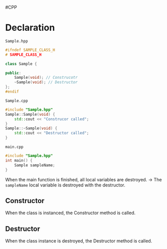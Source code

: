 #CPP 
# Declaration
`Sample.hpp`
```CPP:Sample.hpp
#ifndef SAMPLE_CLASS_H
# SAMPLE_CLASS_H

class Sample {

public:
	Sample(void); // Construcotr
	~Sample(void); // Destructor
};
#endif
```
`Sample.cpp`
```CPP:Sample.cpp
#include "Sample.hpp"
Sample::Sample(void) {
	std::cout << "Construcor called";
}
Sample::~Sample(void) {
	std::cout << "Destructor called";
}
```
`main.cpp`
```CPP:main.cpp
#include "Sample.hpp"
int main() {
	Sample sampleName;
}
```
When the main function is finished, all local variables are destroyed.
-> The `sampleName` local variable is destroyed with the destructor.

## Constructor
When the class is instanced, the Constructor method is called.
## Destructor
When the class instance is destroyed, the Destructor method is called.
